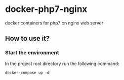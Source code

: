 # docker-php7-nginx
docker containers for php7 on nginx web server

## How to use it?

### Start the environment

In the project root directory run the following command:

```
docker-compose up -d
```

